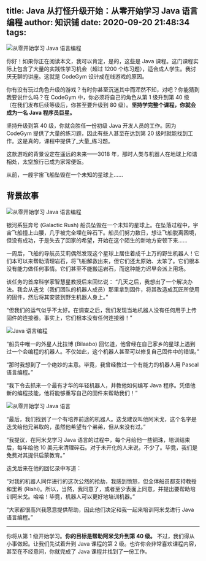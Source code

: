 
title: Java 从打怪升级开始：从零开始学习 Java 语言编程
author: 知识铺
date: 2020-09-20 21:48:34
tags: 
---
  

  <jr-tutorial-lecture-dynamic-content _ngcontent-jr-site-c193="" _nghost-jr-site-c191=""><jr-text-content _nghost-jr-site-c94=""><jr-content _ngcontent-jr-site-c94="" classname="lecture-content post-content" _nghost-jr-site-c93="">![从零开始学习 Java 语言编程](https://cdn.codegym.cc/images/article/26ec4fba-3dd5-4409-a1a6-c095fab5d8ba/800.webp)

你好！如果你正在阅读本文，我可以肯定，是的，这些是 Java 课程。这门课程实际上包含了大量的实践性学习机会（超过 1200 个练习题），适合成人学生。我讨厌无聊的讲座。这就是 CodeGym 设计成在线游戏的原因。

你有没有玩过角色升级的游戏？有时你甚至沉迷其中而浑然不知，对吧？你能猜到我要说什么吗？在 CodeGym 中，你必须将自己的角色从第 1 级升到第 40 级（在我们发布后续等级后，你甚至要升级到 80 级）。**坚持学完整个课程，你就会成为一名 Java 程序员巨星。**

坚持升级到第 40 级，你就会胜任一份初级 Java 开发人员的工作。因为 CodeGym 提供了大量的练习题，因此有些人甚至在达到第 20 级时就能找到工作。这是真的，课程中提供了_大量_练习题。

这款游戏的背景设定在遥远的未来——3018 年，那时人类与机器人在地球上和谐相处，太空旅行已成为家常便饭。

从前，一艘宇宙飞船坠毁在一个未知的星球上......

## 背景故事

 ![从零开始学习 Java 语言编程](https://cdn.codegym.cc/images/article/5a84ef69-3b14-4f53-98bf-1cebbe021821/800.webp)

银河系狂奔号 (Galactic Rush) 船员坠毁在一个未知的星球上。在坠落过程中，宇宙飞船撞上山腰，几乎被完全埋在碎石下。船员们努力数日，想让飞船脱离困境，但没有成功，于是失去了回家的希望，开始在这个陌生的新地方安顿下来......

一周后，飞船的导航员艾莉偶然发现这个星球上居住着成千上万的野生机器人！它们本可以来帮助清理岩石，将飞船解救出来，但它们还太原始、太笨了。它们根本没有能力做任何事情。它们甚至不能搬运岩石，而这种能力迟早会派上用场。

该任务的首席科学家智慧星教授后来回忆说：
“几天之后，我想出了一个解决办法。我会从迭戈（我们团队的机器人成员）那里拿到固件，将其改造成瓦匠所使用的固件，然后将其安装到野生机器人身上。”

“但我们的运气似乎不太好。在调查之后，我们发现当地机器人没有任何用于上传固件的连接器。事实上，它们根本没有任何连接器！”

 ![Java 语言编程](https://cdn.codegym.cc/images/article/75cdefcd-59ab-4ae8-b931-550a4d1ae169/800.webp)

“船员中唯一的外星人比拉博 (Bilaabo) 回忆道，他曾经在自己家乡的星球上遇到过一个会编程的机器人。不仅如此，这个机器人甚至可以修复自己固件中的错误。”

“那时我想到了一个绝妙的主意。毕竟，我曾经教过一个有能力的机器人用 Pascal 语言编程。”

“我下令去抓来一个最有才华的年轻机器人，并教他如何编写 Java 程序。凭借他新的编程技能，他将能够重写自己的固件来帮助我们！”

 ![从零开始学习 Java 语言](https://cdn.codegym.cc/images/article/ba919652-ddac-48a4-aba5-9d736b73721d/800.webp)

“最后，我们找到了一个有培养前途的机器人。迭戈建议叫他阿米戈，这个名字是迭戈给他兄弟取的，虽然他希望有个弟弟，但从来没有过。”

“我提议，在阿米戈学习 Java 语言的过程中，每个月给他一些铜珠，培训结束后，每年给他 10 美元来清理碎石。对于未开化的人来说，不少了。毕竟，我们是免费对其提供启蒙教育。”

迭戈后来在他的回忆录中写道：

“对我的机器人同伴进行的这次公然的抢劫，我感到愤怒，但全体船员都支持教授和里希 (Rishi)。所以，当然，我同意了，或者至少表面上同意，并提出要帮助培训阿米戈。哈哈！毕竟，机器人可以更好地培训机器。”

“大家都很高兴我愿意提供帮助，因此他们决定和我一起来培训阿米戈进行 Java 语言编程。”

* * *

你将从第 1 级开始学习。**你的目标是帮助阿米戈升到第 40 级。** 不过，我们得从小事做起。让我们先试着升到 Java 课程的第 2 级。也许你会非常喜欢课程内容，甚至在不经意间，你就完成了 Java 课程并找到了一份工作。

